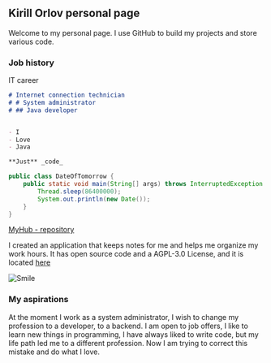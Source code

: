 ## Kirill Orlov personal page

Welcome to my personal page. I use GitHub to build my projects and store various code.

### Job history

IT career

```markdown
# Internet connection technician
# # System administrator
# ## Java developer


- I
- Love
- Java

**Just** _code_ 
```
```java
public class DateOfTomorrow {
    public static void main(String[] args) throws InterruptedException {
        Thread.sleep(86400000);
        System.out.println(new Date());
    }
}
```

[MyHub - repository](https://github.com/setaniel) 

I created an application that keeps notes for me and helps me organize my work hours. It has open source code and a AGPL-3.0 License, and it is located [here](https://github.com/setaniel/timeShift.git)


![Smile](https://s8.hostingkartinok.com/uploads/images/2020/08/f6f880dda69a527f7d49b92c838913d7.jpg)



### My aspirations

At the moment I work as a system administrator, I wish to change my profession to a developer, to a backend. I am open to job offers, I like to learn new things in programming, I have always liked to write code, but my life path led me to a different profession. Now I am trying to correct this mistake and do what I love.
